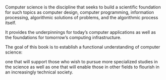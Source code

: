 Computer science is the discipline that seeks to build a scientific foundation for such topics as computer design, computer programming, information processing, algorithmic solutions of problems, and the algorithmic process itself.

It provides the underpinnings for today’s computer applications as well as the foundations for tomorrow’s computing infrastructure.

The goal of this book is to establish a functional understanding of computer science:

 
one that will support those who wish to pursue more specialized studies in the science as well as one that will enable those in other fields to flourish in an increasingly technical society.
